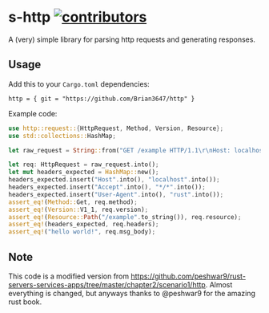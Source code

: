 # s-http [![contributors](https://img.shields.io/github/contributors/Squioole/http)](https://github.com/Squioole/http/graphs/contributors)

A (very) simple library for parsing http requests and generating responses.

## Usage

Add this to your `Cargo.toml` dependencies:

```
http = { git = "https://github.com/Brian3647/http" }
```

Example code:

```rs
use http::request::{HttpRequest, Method, Version, Resource};
use std::collections::HashMap;

let raw_request = String::from("GET /example HTTP/1.1\r\nHost: localhost:3000\r\nUser-Agent: rust\r\nAccept: */*\r\n\r\nhello world!");

let req: HttpRequest = raw_request.into();
let mut headers_expected = HashMap::new();
headers_expected.insert("Host".into(), "localhost".into());
headers_expected.insert("Accept".into(), "*/*".into());
headers_expected.insert("User-Agent".into(), "rust".into());
assert_eq!(Method::Get, req.method);
assert_eq!(Version::V1_1, req.version);
assert_eq!(Resource::Path("/example".to_string()), req.resource);
assert_eq!(headers_expected, req.headers);
assert_eq!("hello world!", req.msg_body);
```

## Note

This code is a modified version from https://github.com/peshwar9/rust-servers-services-apps/tree/master/chapter2/scenario1/http. Almost everything is changed, but anyways thanks to @peshwar9 for the amazing rust book.  
